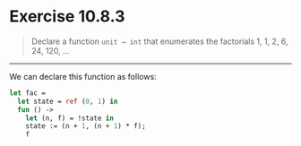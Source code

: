 # Exercise 10.8.3

> Declare a function `unit → int` that enumerates the factorials 1, 1, 2, 6, 24, 120, …

---

We can declare this function as follows:
```ocaml
let fac =
  let state = ref (0, 1) in
  fun () ->
    let (n, f) = !state in
    state := (n + 1, (n + 1) * f);
    f
```
